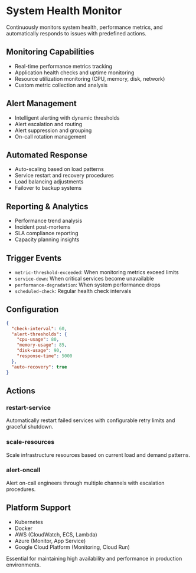 # System Health Monitor

Continuously monitors system health, performance metrics, and automatically responds to issues with predefined actions.

## Monitoring Capabilities

- Real-time performance metrics tracking
- Application health checks and uptime monitoring
- Resource utilization monitoring (CPU, memory, disk, network)
- Custom metric collection and analysis

## Alert Management

- Intelligent alerting with dynamic thresholds
- Alert escalation and routing
- Alert suppression and grouping
- On-call rotation management

## Automated Response

- Auto-scaling based on load patterns
- Service restart and recovery procedures
- Load balancing adjustments
- Failover to backup systems

## Reporting & Analytics

- Performance trend analysis
- Incident post-mortems
- SLA compliance reporting
- Capacity planning insights

## Trigger Events

- `metric-threshold-exceeded`: When monitoring metrics exceed limits
- `service-down`: When critical services become unavailable
- `performance-degradation`: When system performance drops
- `scheduled-check`: Regular health check intervals

## Configuration

```json
{
  "check-interval": 60,
  "alert-thresholds": {
    "cpu-usage": 80,
    "memory-usage": 85,
    "disk-usage": 90,
    "response-time": 5000
  },
  "auto-recovery": true
}
```

## Actions

### restart-service
Automatically restart failed services with configurable retry limits and graceful shutdown.

### scale-resources
Scale infrastructure resources based on current load and demand patterns.

### alert-oncall
Alert on-call engineers through multiple channels with escalation procedures.

## Platform Support

- Kubernetes
- Docker
- AWS (CloudWatch, ECS, Lambda)
- Azure (Monitor, App Service)
- Google Cloud Platform (Monitoring, Cloud Run)

Essential for maintaining high availability and performance in production environments.